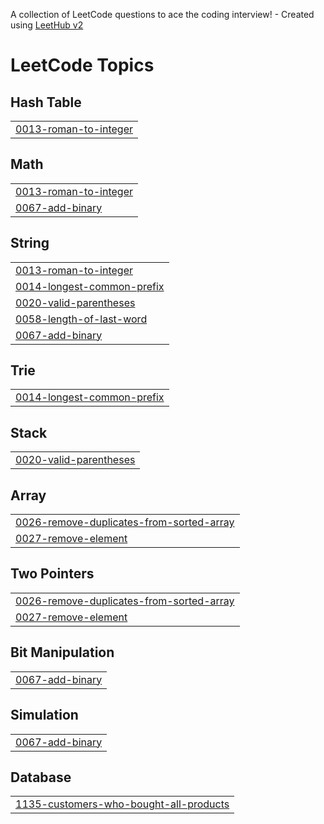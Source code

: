 A collection of LeetCode questions to ace the coding interview! - Created using [LeetHub v2](https://github.com/arunbhardwaj/LeetHub-2.0)
<!---LeetCode Topics Start-->
# LeetCode Topics
## Hash Table
|  |
| ------- |
| [0013-roman-to-integer](https://github.com/yagneshreddykoramoni/leetcode/tree/master/0013-roman-to-integer) |
## Math
|  |
| ------- |
| [0013-roman-to-integer](https://github.com/yagneshreddykoramoni/leetcode/tree/master/0013-roman-to-integer) |
| [0067-add-binary](https://github.com/yagneshreddykoramoni/leetcode/tree/master/0067-add-binary) |
## String
|  |
| ------- |
| [0013-roman-to-integer](https://github.com/yagneshreddykoramoni/leetcode/tree/master/0013-roman-to-integer) |
| [0014-longest-common-prefix](https://github.com/yagneshreddykoramoni/leetcode/tree/master/0014-longest-common-prefix) |
| [0020-valid-parentheses](https://github.com/yagneshreddykoramoni/leetcode/tree/master/0020-valid-parentheses) |
| [0058-length-of-last-word](https://github.com/yagneshreddykoramoni/leetcode/tree/master/0058-length-of-last-word) |
| [0067-add-binary](https://github.com/yagneshreddykoramoni/leetcode/tree/master/0067-add-binary) |
## Trie
|  |
| ------- |
| [0014-longest-common-prefix](https://github.com/yagneshreddykoramoni/leetcode/tree/master/0014-longest-common-prefix) |
## Stack
|  |
| ------- |
| [0020-valid-parentheses](https://github.com/yagneshreddykoramoni/leetcode/tree/master/0020-valid-parentheses) |
## Array
|  |
| ------- |
| [0026-remove-duplicates-from-sorted-array](https://github.com/yagneshreddykoramoni/leetcode/tree/master/0026-remove-duplicates-from-sorted-array) |
| [0027-remove-element](https://github.com/yagneshreddykoramoni/leetcode/tree/master/0027-remove-element) |
## Two Pointers
|  |
| ------- |
| [0026-remove-duplicates-from-sorted-array](https://github.com/yagneshreddykoramoni/leetcode/tree/master/0026-remove-duplicates-from-sorted-array) |
| [0027-remove-element](https://github.com/yagneshreddykoramoni/leetcode/tree/master/0027-remove-element) |
## Bit Manipulation
|  |
| ------- |
| [0067-add-binary](https://github.com/yagneshreddykoramoni/leetcode/tree/master/0067-add-binary) |
## Simulation
|  |
| ------- |
| [0067-add-binary](https://github.com/yagneshreddykoramoni/leetcode/tree/master/0067-add-binary) |
## Database
|  |
| ------- |
| [1135-customers-who-bought-all-products](https://github.com/yagneshreddykoramoni/leetcode/tree/master/1135-customers-who-bought-all-products) |
<!---LeetCode Topics End-->